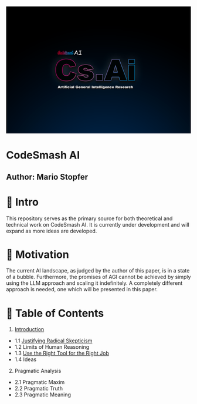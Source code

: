 
![](https://github.com/immmersive/codesmash-ai/blob/main/CsAi.png)

# CodeSmash AI

## Author: Mario Stopfer

# 🔘 Intro

This repository serves as the primary source for both theoretical and technical work on CodeSmash AI. 
It is currently under development and will expand as more ideas are developed.

# 🔘 Motivation

The current AI landscape, as judged by the author of this paper, is in a state of a bubble. 
Furthermore, the promises of AGI cannot be achieved by simply using the LLM approach and scaling it indefinitely. 
A completely different approach is needed, one which will be presented in this paper.
 
# 🔘 Table of Contents
 
1. [Introduction](/introduction.md)
- 1.1 [Justifying Radical Skepticism](/radical-skepticism.md)
- 1.2 Limits of Human Reasoning
- 1.3 [Use the Right Tool for the Right Job](/right-tool-right-job.md)
- 1.4 Ideas

2. Pragmatic Analysis
- 2.1 Pragmatic Maxim
- 2.2 Pragmatic Truth
- 2.3 Pragmatic Meaning  
